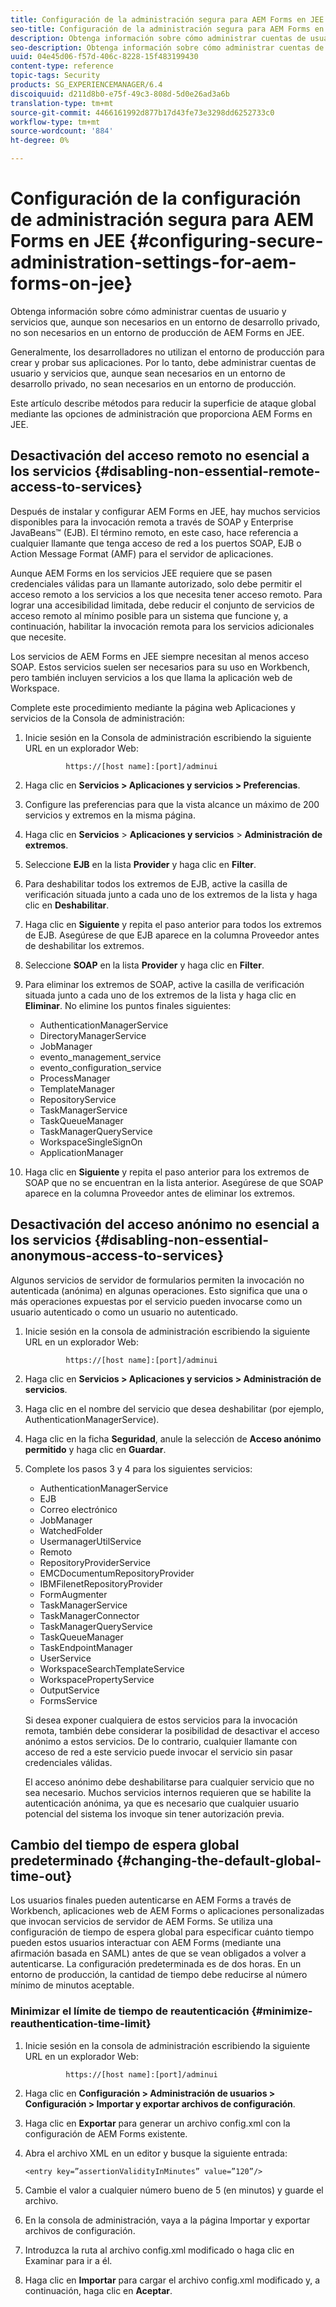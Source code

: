 ```yaml
---
title: Configuración de la administración segura para AEM Forms en JEE
seo-title: Configuración de la administración segura para AEM Forms en JEE
description: Obtenga información sobre cómo administrar cuentas de usuario y servicios que, aunque son necesarios en un entorno de desarrollo privado, no son necesarios en un entorno de producción de AEM Forms en JEE.
seo-description: Obtenga información sobre cómo administrar cuentas de usuario y servicios que, aunque son necesarios en un entorno de desarrollo privado, no son necesarios en un entorno de producción de AEM Forms en JEE.
uuid: 04e45d06-f57d-406c-8228-15f483199430
content-type: reference
topic-tags: Security
products: SG_EXPERIENCEMANAGER/6.4
discoiquuid: d211d8b0-e75f-49c3-808d-5d0e26ad3a6b
translation-type: tm+mt
source-git-commit: 4466161992d877b17d43fe73e3298dd6252733c0
workflow-type: tm+mt
source-wordcount: '884'
ht-degree: 0%

---
```



# Configuración de la configuración de administración segura para AEM Forms en JEE {#configuring-secure-administration-settings-for-aem-forms-on-jee}

Obtenga información sobre cómo administrar cuentas de usuario y servicios que, aunque son necesarios en un entorno de desarrollo privado, no son necesarios en un entorno de producción de AEM Forms en JEE.

Generalmente, los desarrolladores no utilizan el entorno de producción para crear y probar sus aplicaciones. Por lo tanto, debe administrar cuentas de usuario y servicios que, aunque sean necesarios en un entorno de desarrollo privado, no sean necesarios en un entorno de producción.

Este artículo describe métodos para reducir la superficie de ataque global mediante las opciones de administración que proporciona AEM Forms en JEE.

## Desactivación del acceso remoto no esencial a los servicios {#disabling-non-essential-remote-access-to-services}

Después de instalar y configurar AEM Forms en JEE, hay muchos servicios disponibles para la invocación remota a través de SOAP y Enterprise JavaBeans™ (EJB). El término remoto, en este caso, hace referencia a cualquier llamante que tenga acceso de red a los puertos SOAP, EJB o Action Message Format (AMF) para el servidor de aplicaciones.

Aunque AEM Forms en los servicios JEE requiere que se pasen credenciales válidas para un llamante autorizado, solo debe permitir el acceso remoto a los servicios a los que necesita tener acceso remoto. Para lograr una accesibilidad limitada, debe reducir el conjunto de servicios de acceso remoto al mínimo posible para un sistema que funcione y, a continuación, habilitar la invocación remota para los servicios adicionales que necesite.

Los servicios de AEM Forms en JEE siempre necesitan al menos acceso SOAP. Estos servicios suelen ser necesarios para su uso en Workbench, pero también incluyen servicios a los que llama la aplicación web de Workspace.

Complete este procedimiento mediante la página web Aplicaciones y servicios de la Consola de administración:

1. Inicie sesión en la Consola de administración escribiendo la siguiente URL en un explorador Web:

   ```as3
            https://[host name]:[port]/adminui
   ```

1. Haga clic en **Servicios > Aplicaciones y servicios > Preferencias**.
1. Configure las preferencias para que la vista alcance un máximo de 200 servicios y extremos en la misma página.
1. Haga clic en **Servicios** > **Aplicaciones y servicios** > **Administración de extremos**.
1. Seleccione **EJB** en la lista **Provider** y haga clic en **Filter**.
1. Para deshabilitar todos los extremos de EJB, active la casilla de verificación situada junto a cada uno de los extremos de la lista y haga clic en **Deshabilitar**.
1. Haga clic en **Siguiente** y repita el paso anterior para todos los extremos de EJB. Asegúrese de que EJB aparece en la columna Proveedor antes de deshabilitar los extremos.
1. Seleccione **SOAP** en la lista **Provider** y haga clic en **Filter**.
1. Para eliminar los extremos de SOAP, active la casilla de verificación situada junto a cada uno de los extremos de la lista y haga clic en **Eliminar**. No elimine los puntos finales siguientes:

   * AuthenticationManagerService
   * DirectoryManagerService
   * JobManager
   * evento_management_service
   * evento_configuration_service
   * ProcessManager
   * TemplateManager
   * RepositoryService
   * TaskManagerService
   * TaskQueueManager
   * TaskManagerQueryService
   * WorkspaceSingleSignOn
   * ApplicationManager

1. Haga clic en **Siguiente** y repita el paso anterior para los extremos de SOAP que no se encuentran en la lista anterior. Asegúrese de que SOAP aparece en la columna Proveedor antes de eliminar los extremos.

## Desactivación del acceso anónimo no esencial a los servicios {#disabling-non-essential-anonymous-access-to-services}

Algunos servicios de servidor de formularios permiten la invocación no autenticada (anónima) en algunas operaciones. Esto significa que una o más operaciones expuestas por el servicio pueden invocarse como un usuario autenticado o como un usuario no autenticado.

1. Inicie sesión en la consola de administración escribiendo la siguiente URL en un explorador Web:

   ```as3
            https://[host name]:[port]/adminui
   ```

1. Haga clic en **Servicios > Aplicaciones y servicios > Administración de servicios**.
1. Haga clic en el nombre del servicio que desea deshabilitar (por ejemplo, AuthenticationManagerService).
1. Haga clic en la ficha **Seguridad**, anule la selección de **Acceso anónimo permitido** y haga clic en **Guardar**.
1. Complete los pasos 3 y 4 para los siguientes servicios:

   * AuthenticationManagerService
   * EJB
   * Correo electrónico
   * JobManager
   * WatchedFolder
   * UsermanagerUtilService
   * Remoto
   * RepositoryProviderService
   * EMCDocumentumRepositoryProvider
   * IBMFilenetRepositoryProvider
   * FormAugmenter
   * TaskManagerService
   * TaskManagerConnector
   * TaskManagerQueryService
   * TaskQueueManager
   * TaskEndpointManager
   * UserService
   * WorkspaceSearchTemplateService
   * WorkspacePropertyService
   * OutputService
   * FormsService

   Si desea exponer cualquiera de estos servicios para la invocación remota, también debe considerar la posibilidad de desactivar el acceso anónimo a estos servicios. De lo contrario, cualquier llamante con acceso de red a este servicio puede invocar el servicio sin pasar credenciales válidas.

   El acceso anónimo debe deshabilitarse para cualquier servicio que no sea necesario. Muchos servicios internos requieren que se habilite la autenticación anónima, ya que es necesario que cualquier usuario potencial del sistema los invoque sin tener autorización previa.

## Cambio del tiempo de espera global predeterminado {#changing-the-default-global-time-out}

Los usuarios finales pueden autenticarse en AEM Forms a través de Workbench, aplicaciones web de AEM Forms o aplicaciones personalizadas que invocan servicios de servidor de AEM Forms. Se utiliza una configuración de tiempo de espera global para especificar cuánto tiempo pueden estos usuarios interactuar con AEM Forms (mediante una afirmación basada en SAML) antes de que se vean obligados a volver a autenticarse. La configuración predeterminada es de dos horas. En un entorno de producción, la cantidad de tiempo debe reducirse al número mínimo de minutos aceptable.

### Minimizar el límite de tiempo de reautenticación {#minimize-reauthentication-time-limit}

1. Inicie sesión en la consola de administración escribiendo la siguiente URL en un explorador Web:

   ```as3
            https://[host name]:[port]/adminui
   ```

1. Haga clic en **Configuración > Administración de usuarios > Configuración > Importar y exportar archivos de configuración**.
1. Haga clic en **Exportar** para generar un archivo config.xml con la configuración de AEM Forms existente.
1. Abra el archivo XML en un editor y busque la siguiente entrada:

   `<entry key=”assertionValidityInMinutes” value=”120”/>`

1. Cambie el valor a cualquier número bueno de 5 (en minutos) y guarde el archivo.
1. En la consola de administración, vaya a la página Importar y exportar archivos de configuración.
1. Introduzca la ruta al archivo config.xml modificado o haga clic en Examinar para ir a él.
1. Haga clic en **Importar** para cargar el archivo config.xml modificado y, a continuación, haga clic en **Aceptar**.

